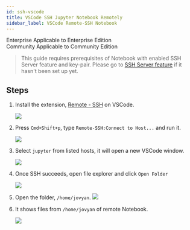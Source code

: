 ```yaml
---
id: ssh-vscode
title: VSCode SSH Jupyter Notebook Remotely
sidebar_label: VSCode Remote-SSH Notebook
---
```



<div class="label-sect">
  <div class="ee-only tooltip">Enterprise
    <span class="tooltiptext">Applicable to Enterprise Edition</span>
  </div>
  <div class="ce-only tooltip">Community
    <span class="tooltiptext">Applicable to Community Edition</span>
  </div>
</div>

> This guide requires prerequisites of Notebook with enabled SSH Server feature and key-pair. Please go to [SSH Server feature](ssh-config) if it hasn't been set up yet.


## Steps

1. Install the extension, [Remote - SSH](https://marketplace.visualstudio.com/items?itemName=ms-vscode-remote.remote-ssh) on VSCode.
   
   ![](assets/ssh-remote-ext.png)

2. Press `Cmd+Shift+p`, type `Remote-SSH:Connect to Host...` and run it.

   ![](assets/ssh-remote-cmd.png)

3. Select `jupyter` from listed hosts, it will open a new VSCode window.
   
   ![](assets/ssh-remote-host.png)

4. Once SSH succeeds, open file explorer and click `Open Folder`
   
   ![](assets/ssh-remote-folder.png)

5. Open the folder, `/home/jovyan`.
   ![](assets/ssh-remote-jovyan.png)

6. It shows files from `/home/jovyan` of remote Notebook.
   
   ![](assets/ssh-remote-files.png)